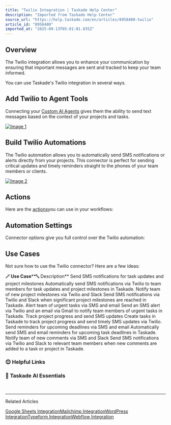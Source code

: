 ```yaml
---
title: "Twilio Integration | Taskade Help Center"
description: "Imported from Taskade Help Center"
source_url: "https://help.taskade.com/en/articles/8958480-twilio"
article_id: "8958480"
imported_at: "2025-09-13T05:01:01.835Z"
---
```


**Overview**
------------

The Twilio integration allows you to enhance your communication by ensuring that important messages are sent and tracked to keep your team informed.

You can use Taskade's Twilio integration in several ways.

**Add Twilio to Agent Tools**
-----------------------------

Connecting your [Custom AI Agents](https://help.taskade.com/en/articles/8958457-custom-ai-agents) gives them the ability to send text messages based on the context of your projects and tasks.

[![Image 1](../../.gitbook/assets/imported/twilio-1.jpg)](https://downloads.intercomcdn.com/i/o/1086351829/74f80a8562d6b6cf18494bb7/twilio-agent-tool.jpg?expires=1757741400&signature=92bca73b027b7a3fc0834e7027e043752fc5e891690092f5510315b0d976d4f5&req=dSAvEMp7nIldUPMW1HO4zap5pFJK%2BSL5grEY8%2B0yZWWFcdO6dpb%2BCQErUD5S%0AyEkE5Jl25BRrieaZcWo%3D%0A)

**Build Twilio Automations**
----------------------------

The Twilio automation allows you to automatically send SMS notifications or alerts directly from your projects. This connector is perfect for sending critical updates and timely reminders straight to the phones of your team members or clients.

[![Image 2](../../.gitbook/assets/imported/twilio-2.jpeg)](https://downloads.intercomcdn.com/i/o/1086353167/151ee7aad2dcf674bb9f2af2/twilio-automation.jpeg?expires=1757741400&signature=6d4d11bd4e6a44af1087adc438b6a4c70704264ee0dcb76ea3eec3ebde1d4b75&req=dSAvEMp7noBZXvMW1HO4zWqYwF0xOpviz5ImdV5q41hYnI4AppgpmEObL10L%0AlhV45I6%2Bdcvu7khhf5Y%3D%0A)

**Actions**
-----------

Here are the [actions](https://intercom.help/taskade/en/articles/8958467)you can use in your workflows:

**Automation Settings**
-----------------------

Connector options give you full control over the Twilio automation:

**Use Cases**
-------------

Not sure how to use the Twilio connector? Here are a few ideas:

**🪄 Use Case****🔤 Description**
Send SMS notifications for task updates and project milestones Automatically send SMS notifications via Twilio to team members for task updates and project milestones in Taskade.
Notify team of new project milestones via Twilio and Slack Send SMS notifications via Twilio and Slack when significant project milestones are reached in Taskade.
Alert team of urgent tasks via SMS and email Send an SMS alert via Twilio and an email via Gmail to notify team members of urgent tasks in Taskade.
Track project progress and send SMS updates Create tasks in Taskade to track project progress and send timely SMS updates via Twilio.
Send reminders for upcoming deadlines via SMS and email Automatically send SMS and email reminders for upcoming task deadlines in Taskade.
Notify team of new comments via SMS and Slack Send SMS notifications via Twilio and Slack to relevant team members when new comments are added to a task or project in Taskade.
### **😊 Helpful Links**
### 🤖 **Taskade AI Essentials**

​

* * *

Related Articles

[Google Sheets Integration](https://help.taskade.com/en/articles/8958475-google-sheets-integration)[Mailchimp Integration](https://help.taskade.com/en/articles/8958476-mailchimp-integration)[WordPress Integration](https://help.taskade.com/en/articles/8958481-wordpress-integration)[Typeform Integration](https://help.taskade.com/en/articles/9070719-typeform-integration)[Webflow Integration](https://help.taskade.com/en/articles/9100509-webflow-integration)
